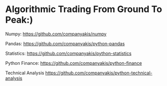# Algorithmic Trading From Ground To Peak:)

Numpy:
https://github.com/companyakis/numpy

Pandas:
https://github.com/companyakis/python-pandas

Statistics:
https://github.com/companyakis/python-statistics

Python Finance:
https://github.com/companyakis/python-finance

Technical Analysis
https://github.com/companyakis/python-technical-analysis
